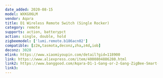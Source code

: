 ```yaml
---
date_added: 2020-08-15
model: WXKG06LM
vendor: Aqara
title: D1 Wireless Remote Switch (Single Rocker)
category: remote
supports: action, batterypct
action: single, double, hold
zigbeemodel: ['lumi.remote.b186acn02']
compatible: [z2m,tasmota,deconz,zha,z4d,iob]
deconz: 3028
mlink: https://www.xiaomiyoupin.com/detail?gid=118900
link: https://www.aliexpress.com/item/4000804886280.html
link2: https://www.banggood.com/Aqara-D1-1-Gang-or-2-Gang-ZigBee-Smart-Wireless-Switch-APP-Remote-Control-Timer-Work-with-MIJIA-APP-HomeKit-p-1644321.html
link3: 
---
```

 
